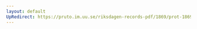```yaml
---
layout: default
UpRedirect: https://pruto.im.uu.se/riksdagen-records-pdf/1869/prot-1869--ak--317.pdf
---
```

